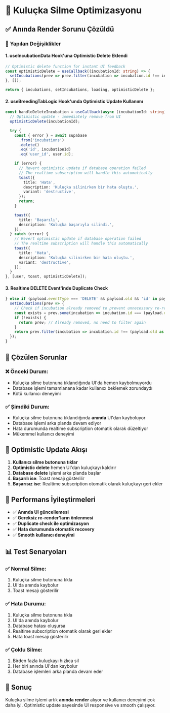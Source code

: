 # 🚀 Kuluçka Silme Optimizasyonu

## ✅ **Anında Render Sorunu Çözüldü**

### 🔧 **Yapılan Değişiklikler**

#### 1. **useIncubationData Hook'una Optimistic Delete Eklendi**
```typescript
// Optimistic delete function for instant UI feedback
const optimisticDelete = useCallback((incubationId: string) => {
  setIncubations(prev => prev.filter(incubation => incubation.id !== incubationId));
}, []);

return { incubations, setIncubations, loading, optimisticDelete };
```

#### 2. **useBreedingTabLogic Hook'unda Optimistic Update Kullanımı**
```typescript
const handleDeleteIncubation = useCallback(async (incubationId: string) => {
  // Optimistic update - immediately remove from UI
  optimisticDelete(incubationId);

  try {
    const { error } = await supabase
      .from('incubations')
      .delete()
      .eq('id', incubationId)
      .eq('user_id', user.id);

    if (error) {
      // Revert optimistic update if database operation failed
      // The realtime subscription will handle this automatically
      toast({
        title: 'Hata',
        description: 'Kuluçka silinirken bir hata oluştu.',
        variant: 'destructive',
      });
      return;
    }

    toast({
      title: 'Başarılı',
      description: 'Kuluçka başarıyla silindi.',
    });
  } catch (error) {
    // Revert optimistic update if database operation failed
    // The realtime subscription will handle this automatically
    toast({
      title: 'Hata',
      description: 'Kuluçka silinirken bir hata oluştu.',
      variant: 'destructive',
    });
  }
}, [user, toast, optimisticDelete]);
```

#### 3. **Realtime DELETE Event'inde Duplicate Check**
```typescript
} else if (payload.eventType === 'DELETE' && payload.old && 'id' in payload.old) {
  setIncubations(prev => {
    // Check if incubation already removed to prevent unnecessary re-renders
    const exists = prev.some(incubation => incubation.id === (payload.old as { id: string }).id);
    if (!exists) {
      return prev; // Already removed, no need to filter again
    }
    return prev.filter(incubation => incubation.id !== (payload.old as { id: string }).id);
  });
}
```

## 🎯 **Çözülen Sorunlar**

### ❌ **Önceki Durum:**
- Kuluçka silme butonuna tıklandığında UI'da hemen kaybolmuyordu
- Database işlemi tamamlanana kadar kullanıcı beklemek zorundaydı
- Kötü kullanıcı deneyimi

### ✅ **Şimdiki Durum:**
- Kuluçka silme butonuna tıklandığında **anında** UI'dan kayboluyor
- Database işlemi arka planda devam ediyor
- Hata durumunda realtime subscription otomatik olarak düzeltiyor
- Mükemmel kullanıcı deneyimi

## 🔄 **Optimistic Update Akışı**

1. **Kullanıcı silme butonuna tıklar**
2. **Optimistic delete** hemen UI'dan kuluçkayı kaldırır
3. **Database delete** işlemi arka planda başlar
4. **Başarılı ise**: Toast mesajı gösterilir
5. **Başarısız ise**: Realtime subscription otomatik olarak kuluçkayı geri ekler

## 🚀 **Performans İyileştirmeleri**

- ✅ **Anında UI güncellemesi**
- ✅ **Gereksiz re-render'ların önlenmesi**
- ✅ **Duplicate check ile optimizasyon**
- ✅ **Hata durumunda otomatik recovery**
- ✅ **Smooth kullanıcı deneyimi**

## 📊 **Test Senaryoları**

### ✅ **Normal Silme:**
1. Kuluçka silme butonuna tıkla
2. UI'da anında kaybolur
3. Toast mesajı gösterilir

### ✅ **Hata Durumu:**
1. Kuluçka silme butonuna tıkla
2. UI'da anında kaybolur
3. Database hatası oluşursa
4. Realtime subscription otomatik olarak geri ekler
5. Hata toast mesajı gösterilir

### ✅ **Çoklu Silme:**
1. Birden fazla kuluçkayı hızlıca sil
2. Her biri anında UI'dan kaybolur
3. Database işlemleri arka planda devam eder

## 🎉 **Sonuç**

Kuluçka silme işlemi artık **anında render** alıyor ve kullanıcı deneyimi çok daha iyi. Optimistic update sayesinde UI responsive ve smooth çalışıyor. 